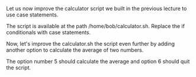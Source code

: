 Let us now improve the calculator script we built in the previous lecture to use case statements.


The script is available at the path /home/bob/calculator.sh. Replace the if conditionals with case statements.

Now, let's improve the calculator.sh the script even further by adding another option to calculate the average of two numbers.


The option number 5 should calculate the average and option 6 should quit the script.